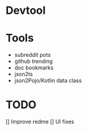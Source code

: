 # Devtool
# Tools
- subreddit pots
- github trending
- doc bookmarks
- json2ts
- json2Pojo/Kotlin data class
# TODO
[] Improve redme
[] UI fixes
